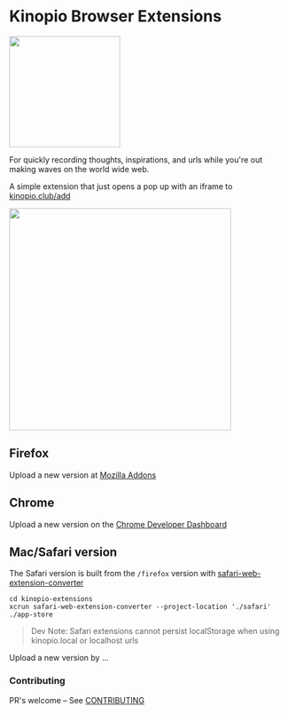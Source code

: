# Kinopio Browser Extensions

<img src="https://us-east-1.linodeobjects.com/kinopio-uploads/DBu2iN5CC5i5f4VOqB2lI/SPPOKY-WITCH.png" width="200">

For quickly recording thoughts, inspirations, and urls while you're out making waves on the world wide web.

A simple extension that just opens a pop up with an iframe to [kinopio.club/add](https://kinopio.club/add)

<img src="https://us-east-1.linodeobjects.com/kinopio-uploads/dPFZjLqbKUlz3Ooa9BviV/safari-extension-beta-cropped.gif" width="400" />

## Firefox

Upload a new version at [Mozilla Addons](https://addons.mozilla.org/en-US/developers/addon/add-to-kinopio/edit)

## Chrome

Upload a new version on the [Chrome Developer Dashboard](https://chrome.google.com/webstore/devconsole)

## Mac/Safari version

The Safari version is built from the `/firefox` version with [safari-web-extension-converter](https://developer.apple.com/documentation/safariservices/safari_web_extensions/converting_a_web_extension_for_safari)

```
cd kinopio-extensions
xcrun safari-web-extension-converter --project-location './safari' ./app-store
```

> Dev Note: Safari extensions cannot persist localStorage when using kinopio.local or localhost urls

Upload a new version by ...

### Contributing

PR's welcome – See [CONTRIBUTING](CONTRIBUTING.md)
